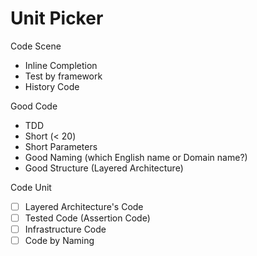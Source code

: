 # Unit Picker

Code Scene

- Inline Completion
- Test by framework
- History Code

Good Code

- TDD
- Short (< 20)
- Short Parameters
- Good Naming (which English name or Domain name?)
- Good Structure (Layered Architecture)

Code Unit

- [ ] Layered Architecture's Code
- [ ] Tested Code (Assertion Code)
- [ ] Infrastructure Code
- [ ] Code by Naming
